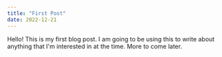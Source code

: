 ```yaml
---
title: "First Post"
date: 2022-12-21
---
```


Hello! This is my first blog post. I am going to be using this to write about anything that I'm interested in at the time. More to come later.
